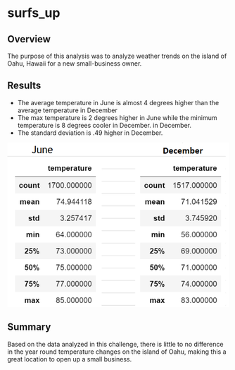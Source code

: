 # surfs_up

## Overview
The purpose of this analysis was to analyze weather trends on the island 
of Oahu, Hawaii for a new small-business owner. 

## Results
* The average temperature in June is almost 4 degrees higher than the 
average temperature in December
* The max temperature is 2 degrees higher in June while the minimum 
temperature is 8 degrees cooler in December. 
in December.
* The standard deviation is .49 higher in December. 

![](Resources/Results.png)

## Summary
Based on the data analyzed in this challenge, there is little to no 
difference in the year round temperature changes on the island of Oahu,
making this a great location to open up a small business. 
